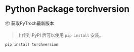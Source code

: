 # Python Package torchversion

📦 获取PyTroch最新版本

> 上传到 PyPI 后可以使用 `pip install` 安装。
```shell
pip install torchversion
```